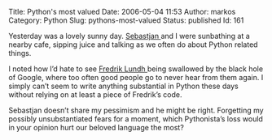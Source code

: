 Title: Python's most valued
Date: 2006-05-04 11:53
Author: markos
Category: Python
Slug: pythons-most-valued
Status: published
Id: 161

<html>
 <body>
  <div>
   <p>
    Yesterday was a lovely sunny day.
    <a href="http://www.trepca.si/blog/">
     Sebastjan
    </a>
    and I were sunbathing at a nearby cafe, sipping juice and talking as we often do about Python related things.
   </p>
   <p>
    I noted how I’d hate to see
    <a href="http://www.effbot.org/">
     Fredrik Lundh
    </a>
    being swallowed by the black hole of Google, where too often good people go to never hear from them again. I simply can’t seem to write anything substantial in Python these days without relying on at least a piece of Fredrik’s code.
   </p>
   <p>
    Sebastjan doesn’t share my pessimism and he might be right. Forgetting my possibly unsubstantiated fears for a moment, which Pythonista’s loss would in your opinion hurt our beloved language the most?
   </p>
  </div>
 </body>
</html>